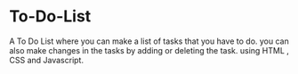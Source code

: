 # To-Do-List
A To Do List where you can make a list of tasks that you have to do. you can also make changes in the tasks by adding or deleting the task.
using HTML , CSS and Javascript.
